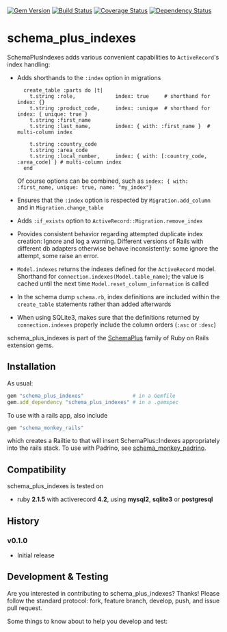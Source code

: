 [![Gem Version](https://badge.fury.io/rb/schema_plus_indexes.svg)](http://badge.fury.io/rb/schema_plus_indexes)
[![Build Status](https://secure.travis-ci.org/SchemaPlus/schema_plus_indexes.svg)](http://travis-ci.org/SchemaPlus/schema_plus_indexes)
[![Coverage Status](https://img.shields.io/coveralls/SchemaPlus/schema_plus_indexes.svg)](https://coveralls.io/r/SchemaPlus/schema_plus_indexes)
[![Dependency Status](https://gemnasium.com/lomba/schema_plus_indexes.svg)](https://gemnasium.com/SchemaPlus/schema_plus_indexes)

# schema_plus_indexes

SchemaPlusIndexes adds various convenient capabilities to `ActiveRecord`'s index handling:

* Adds shorthands to the `:index` option in migrations

        create_table :parts do |t|
          t.string :role,             index: true     # shorthand for index: {}
          t.string :product_code,     index: :unique  # shorthand for index: { unique: true }
          t.string :first_name
          t.string :last_name,        index: { with: :first_name }  # multi-column index

          t.string :country_code
          t.string :area_code
          t.string :local_number,     index: { with: [:country_code, :area_code] } # multi-column index
        end

  Of course options can be combined, such as `index: { with: :first_name, unique: true, name: "my_index"}`

* Ensures that the `:index` option is respected by `Migration.add_column` and in `Migration.change_table`

* Adds `:if_exists` option to `ActiveRecord::Migration.remove_index`

* Provides consistent behavior regarding attempted duplicate index
  creation: Ignore and log a warning.  Different versions of Rails with
  different db adapters otherwise behave inconsistently: some ignore the
  attempt, some raise an error.

* `Model.indexes` returns the indexes defined for the `ActiveRecord` model.
  Shorthand for `connection.indexes(Model.table_name)`; the value is cached
  until the next time `Model.reset_column_information` is called

* In the schema dump `schema.rb`, index definitions are included within the
  `create_table` statements rather than added afterwards

* When using SQLite3, makes sure that the definitions returned by
  `connection.indexes` properly include the column orders (`:asc` or `:desc`)

schema_plus_indexes is part of the [SchemaPlus](https://github.com/SchemaPlus/) family of Ruby on Rails extension gems.

## Installation

<!-- SCHEMA_DEV: TEMPLATE INSTALLATION - begin -->
<!-- These lines are auto-inserted from a schema_dev template -->
As usual:

```ruby
gem "schema_plus_indexes"                # in a Gemfile
gem.add_dependency "schema_plus_indexes" # in a .gemspec
```

To use with a rails app, also include

```ruby
gem "schema_monkey_rails"
```

which creates a Railtie to that will insert SchemaPlus::Indexes appropriately into the rails stack. To use with Padrino, see [schema_monkey_padrino](https://github.com/SchemaPlus/schema_monkey_padrino).

<!-- SCHEMA_DEV: TEMPLATE INSTALLATION - end -->

## Compatibility

schema_plus_indexes is tested on

<!-- SCHEMA_DEV: MATRIX - begin -->
<!-- These lines are auto-generated by schema_dev based on schema_dev.yml -->
* ruby **2.1.5** with activerecord **4.2**, using **mysql2**, **sqlite3** or **postgresql**

<!-- SCHEMA_DEV: MATRIX - end -->

## History

### v0.1.0

* Initial release

## Development & Testing

Are you interested in contributing to schema_plus_indexes?  Thanks!  Please follow
the standard protocol: fork, feature branch, develop, push, and issue pull request.

Some things to know about to help you develop and test:

<!--SCHEMA_DEV: TEMPLATE USES SCHEMA_DEV -->
<!--SCHEMA_DEV: TEMPLATE USES SCHEMA_CORE -->
<!--SCHEMA_DEV: TEMPLATE USES SCHEMA_MONKEY -->

